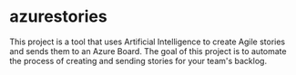 # azurestories
This project is a tool that uses Artificial Intelligence to create Agile stories and sends them to an Azure Board. The goal of this project is to automate the process of creating and sending stories for your team's backlog.
